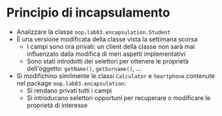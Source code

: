 # Principio di incapsulamento

* Analizzare la classe `oop.lab03.encapsulation.Student`
* È una versione modificata della classe vista la settimana scorsa
  * I campi sono ora privati: un client della classe non sarà mai influenzato dalla modifica di meri aspetti implementativi
  * Sono stati introdotti dei selettori per ottenere le proprietà dell'oggetto: `getName()`, `getSurname()`, ...
* Si modifichino similmente le classi `Calculator` e `Smartphone` contenute nel package `oop.lab03.encapsulation`:
  * Si rendano privati tutti i campi
  * Si introducano selettori opportuni per recuperare o modificare le proprietà di interesse
